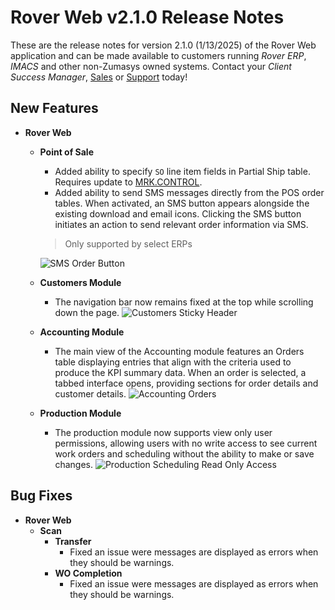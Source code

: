 # Rover Web v2.1.0 Release Notes

<badge text= "Version 2.1.0" vertical="middle" />

<PageHeader />

These are the release notes for version 2.1.0 (1/13/2025) of the Rover Web application and can be made available to customers running _Rover ERP_, _IMACS_ and other non-Zumasys owned systems. Contact your _Client Success Manager_, [Sales](mailto:sales@zumasys.com?subject=Rover%20Web%20v2.1.0) or [Support](mailto:help@zumasys.com?subject=Rover%20Web%20v2.1.0) today!

## New Features

- **Rover Web**
  - **Point of Sale**
    - Added ability to specify `SO` line item fields in Partial Ship table. Requires update to [MRK.CONTROL](../../../MRK-OVERVIEW/MRK-ENTRY/MRK-CONTROL/MRK-CONTROL-6/README.md#pos-partial-ship).
    - Added ability to send SMS messages directly from the POS order tables. When activated, an SMS button appears alongside the existing download and email icons. Clicking the SMS button initiates an action to send relevant order information via SMS.
    > Only supported by select ERPs

    ![SMS Order Button](./sms.png)
  - **Customers Module**
    - The navigation bar now remains fixed at the top while scrolling down the page.
    ![Customers Sticky Header](./customers-sticky.gif)
  - **Accounting Module**
    - The main view of the Accounting module features an Orders table displaying entries that align with the criteria used to produce the KPI summary data. When an order is selected, a tabbed interface opens, providing sections for order details and customer details.
    ![Accounting Orders](./accounting-orders.png)
  - **Production Module**
    - The production module now supports view only user permissions, allowing users with no write access to see current work orders and scheduling without the ability to make or save changes.
    ![Production Scheduling Read Only Access](./prod-sched-read-only.gif)

## Bug Fixes

- **Rover Web**
  - **Scan**
    - **Transfer**
      - Fixed an issue were messages are displayed as errors when they should be warnings.
    - **WO Completion**
      - Fixed an issue were messages are displayed as errors when they should be warnings.

<PageFooter />
